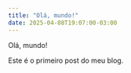 ```yaml
---
title: "Olá, mundo!"
date: 2025-04-08T19:07:00-03:00
---
```

Olá, mundo!

Este é o primeiro post do meu blog.